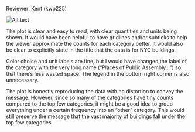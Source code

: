 Reviewer: Kent (kwp225)

![Alt text](PUI2017_HW8_plot.png)

The plot is clear and easy to read, with clear quantities and units being shown. It would have been helpful to have gridlines and/or subticks to help the viewer approximate the counts for each category better. It would also be clear to explicitly state in the title that the data is for NYC buildings.Color choice and unit labels are fine, but I would have changed the label of the category with the very long name (“Places of Public Assembly…”) so that there’s less wasted space. The legend in the bottom right corner is also unnecessary. The plot is honestly reproducing the data with no distortion to convey the message. However, since so many of the categories have tiny counts compared to the top few categories, it might be a good idea to group everything under a certain frequency into an “other” category. This would still preserve the message that the vast majority of buildings fall under the top few categories.